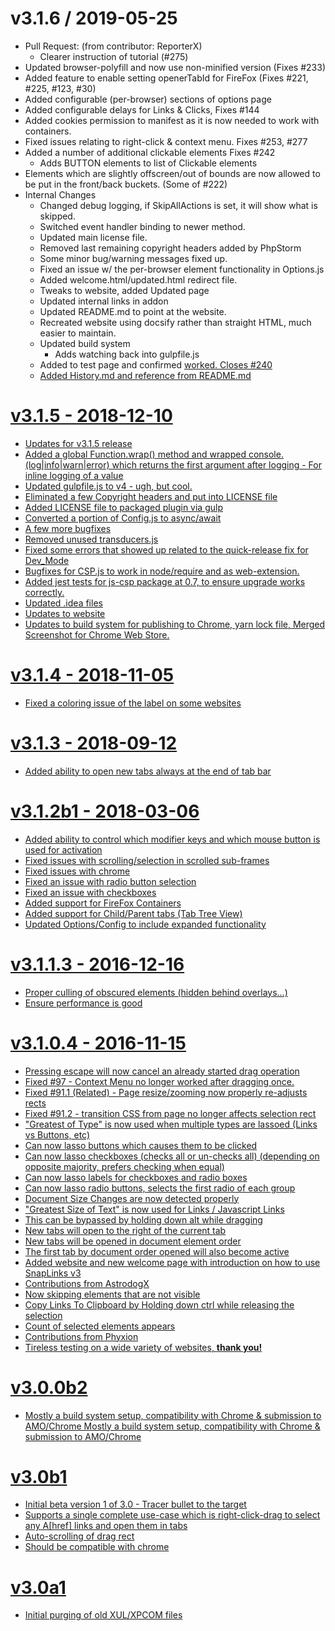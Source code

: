 
v3.1.6 / 2019-05-25
===================

  * Pull Request: (from contributor: ReporterX)
    * Clearer instruction of tutorial (#275)
  * Updated browser-polyfill and now use non-minified version (Fixes #233)
  * Added feature to enable setting openerTabId for FireFox (Fixes #221, #225, #123, #30)
  * Added configurable (per-browser) sections of options page
  * Added configurable delays for Links & Clicks, Fixes #144
  * Added cookies permission to manifest as it is now needed to work with containers.
  * Fixed issues relating to right-click & context menu. Fixes #253, #277
  * Added a number of additional clickable elements Fixes #242
    * Adds BUTTON elements to list of Clickable elements
  * Elements which are slightly offscreen/out of bounds are now allowed to be put in the front/back buckets. (Some of #222)
  * Internal Changes
      * Changed debug logging, if SkipAllActions is set, it will show what is skipped.
      * Switched event handler binding to newer method.
      * Updated main license file.
      * Removed last remaining copyright headers added by PhpStorm
      * Some minor bug/warning messages fixed up.
      * Fixed an issue w/ the per-browser element functionality in Options.js
      * Added welcome.html/updated.html redirect file.
      * Tweaks to website, added Updated page
      * Updated internal links in addon
      * Updated README.md to point at the website.
      * Recreated website using docsify rather than straight HTML, much easier to maintain.
      * Updated build system
        * Adds watching back into gulpfile.js
      * Added to test page and confirmed <a href="javascript:void(0);" onclick="..."> worked. Closes #240
      * Added History.md and reference from README.md

v3.1.5 - 2018-12-10
===================
  * Updates for v3.1.5 release
  * Added a global Function.wrap() method and wrapped console.(log|info|warn|error) which returns the first argument after logging - For inline logging of a value
  * Updated gulpfile.js to v4 - ugh, but cool.
  * Eliminated a few Copyright headers and put into LICENSE file
  * Added LICENSE file to packaged plugin via gulp
  * Converted a portion of Config.js to async/await
  * A few more bugfixes
  * Removed unused transducers.js
  * Fixed some errors that showed up related to the quick-release fix for Dev_Mode
  * Bugfixes for CSP.js to work in node/require and as web-extension.
  * Added jest tests for js-csp package at 0.7, to ensure upgrade works correctly.
  * Updated .idea files
  * Updates to website
  * Updates to build system for publishing to Chrome, yarn lock file, Merged Screenshot for Chrome Web Store.

v3.1.4 - 2018-11-05
===================
 - Fixed a coloring issue of the label on some websites

v3.1.3 - 2018-09-12
===================
 - Added ability to open new tabs always at the end of tab bar

v3.1.2b1 - 2018-03-06
=====================
 - Added ability to control which modifier keys and which mouse button is used for activation
 - Fixed issues with scrolling/selection in scrolled sub-frames
 - Fixed issues with chrome
 - Fixed an issue with radio button selection
 - Fixed an issue with checkboxes
 - Added support for FireFox Containers
 - Added support for Child/Parent tabs (Tab Tree View)
 - Updated Options/Config to include expanded functionality

v3.1.1.3 - 2016-12-16
=====================
 - Proper culling of obscured elements (hidden behind overlays...)
 - Ensure performance is good

v3.1.0.4 - 2016-11-15
=====================
 - Pressing escape will now cancel an already started drag operation
 - Fixed #97 - Context Menu no longer worked after dragging once.
 - Fixed #91.1 (Related) - Page resize/zooming now properly re-adjusts rects
 - Fixed #91.2 - transition CSS from page no longer affects selection rect
 - "Greatest of Type" is now used when multiple types are lassoed (Links vs Buttons, etc)
 - Can now lasso buttons which causes them to be clicked
 - Can now lasso checkboxes (checks all or un-checks all)
   (depending on opposite majority, prefers checking when equal)
 - Can now lasso labels for checkboxes and radio boxes
 - Can now lasso radio buttons, selects the first radio of each group
 - Document Size Changes are now detected properly
 - "Greatest Size of Text" is now used for Links / Javascript Links
 - This can be bypassed by holding down alt while dragging
 - New tabs will open to the right of the current tab
 - New tabs will be opened in document element order
 - The first tab by document order opened will also become active
 - Added website and new welcome page with introduction on how to use SnapLinks v3
 - Contributions from AstrodogX
 - Now skipping elements that are not visible
 - Copy Links To Clipboard by Holding down ctrl while releasing the selection
 - Count of selected elements appears
 - Contributions from Phyxion
 - Tireless testing on a wide variety of websites, **thank you!**

v3.0.0b2
========
 - Mostly a build system setup, compatibility with Chrome & submission
   to AMO/Chrome Mostly a build system setup, compatibility with Chrome
   & submission to AMO/Chrome

v3.0b1
======
 - Initial beta version 1 of 3.0 - Tracer bullet to the target
 - Supports a single complete use-case which is right-click-drag
   to select any A\[href] links and open them in tabs
 - Auto-scrolling of drag rect
 - Should be compatible with chrome

v3.0a1
======
 - Initial purging of old XUL/XPCOM files
